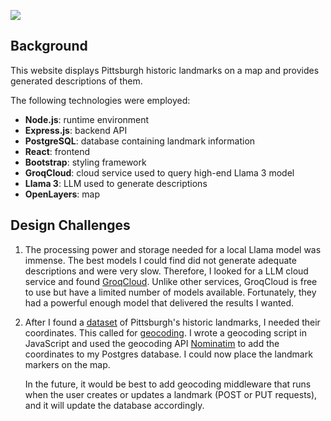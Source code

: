 ![](https://imgur.com/a/NfxkeY9)
## Background
This website displays Pittsburgh historic landmarks on a map and provides generated descriptions of them.

The following technologies were employed:
- **Node.js**: runtime environment
- **Express.js**: backend API
- **PostgreSQL**: database containing landmark information
- **React**: frontend
- **Bootstrap**: styling framework
- **GroqCloud**: cloud service used to query high-end Llama 3 model
- **Llama 3**: LLM used to generate descriptions
- **OpenLayers**: map

## Design Challenges
1) The processing power and storage needed for a local Llama model was immense. The best models I could find did not generate adequate descriptions and were very slow. Therefore, I looked for a LLM cloud service and found [GroqCloud](https://groq.com/groqcloud/). Unlike other services, GroqCloud is free to use but have a limited number of models available. Fortunately, they had a powerful enough model that delivered the results I wanted.
2) After I found a [dataset](https://catalog.data.gov/dataset/city-designated-individual-historic-sites) of Pittsburgh's historic landmarks, I needed their coordinates. This called for [geocoding](https://en.wikipedia.org/wiki/Address_geocoding). I wrote a geocoding script in JavaScript and used the geocoding API [Nominatim](https://nominatim.org/) to add the coordinates to my Postgres database. I could now place the landmark markers on the map.

	In the future, it would be best to add geocoding middleware that runs when the user creates or updates a landmark (POST or PUT requests), and it will update the database accordingly.